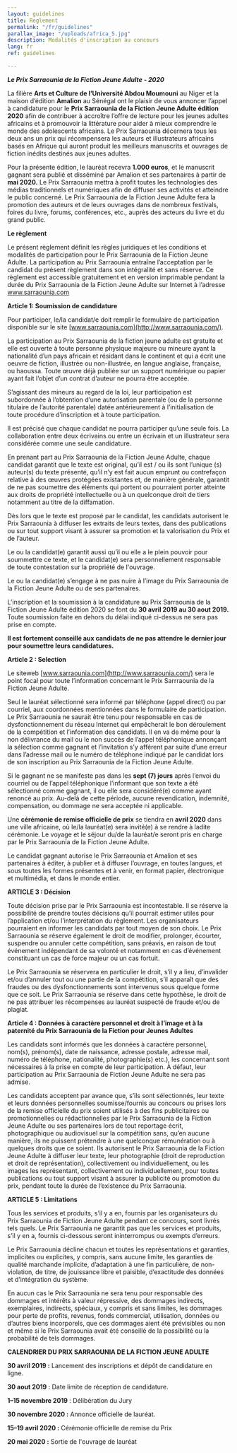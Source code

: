 ```yaml
---
layout: guidelines
title: Reglement
permalink: "/fr/guidelines"
parallax_image: "/uploads/africa_5.jpg"
description: Modalités d'inscription au concours
lang: fr
ref: guidelines

---
```

**_Le Prix Sarraounia de la Fiction Jeune Adulte - 2020_**

La filière **Arts et Culture de l’Université Abdou Moumouni** au Niger et la maison d’édition **Amalion** au Sénégal ont le plaisir de vous annoncer l’appel à candidature pour le **Prix Sarraounia de la Fiction Jeune Adulte édition 2020** afin de contribuer à accroître l’offre de lecture pour les jeunes adultes africains et à promouvoir la littérature pour aider à mieux comprendre le monde des adolescents africains. Le Prix Sarraounia décernera tous les deux ans un prix qui récompensera les auteurs et illustrateurs africains basés en Afrique qui auront produit les meilleurs manuscrits et ouvrages de fiction inédits destinés aux jeunes adultes.

Pour la présente édition, le lauréat recevra **1.000 euros**, et le manuscrit gagnant sera publié et disséminé par Amalion et ses partenaires à partir de **mai 2020.** Le Prix Sarraounia mettra à profit toutes les technologies des médias traditionnels et numériques afin de diffuser ses activités et atteindre le public concerné. Le Prix Sarraounia de la Fiction Jeune Adulte fera la promotion des auteurs et de leurs ouvrages dans de nombreux festivals, foires du livre, forums, conférences, etc., auprès des acteurs du livre et du grand public.

**Le règlement**

Le présent règlement définit les règles juridiques et les conditions et modalités de participation pour le Prix Sarraounia de la Fiction Jeune Adulte. La participation au Prix Sarraounia entraîne l’acceptation par le candidat du présent règlement dans son intégralité et sans réserve. Ce règlement est accessible gratuitement et en version imprimable pendant la durée du Prix Sarraounia de la Fiction Jeune Adulte sur Internet à l’adresse www.sarraounia.com

**Article 1: Soumission de candidature**

Pour participer, le/la candidat/e doit remplir le formulaire de participation disponible sur le site [www.sarraounia.com](http://www.sarraounia.com/).

La participation au Prix Sarraounia de la fiction jeune adulte est gratuite et elle est ouverte à toute personne physique majeure ou mineure ayant la nationalité d’un pays africain et résidant dans le continent et qui a écrit une oeuvre de fiction, illustrée ou non-illustrée, en langue anglaise, française, ou haoussa. Toute œuvre déjà publiée sur un support numérique ou papier ayant fait l’objet d’un contrat d’auteur ne pourra être acceptée.

S’agissant des mineurs au regard de la loi, leur participation est subordonnée à l’obtention d’une autorisation parentale (ou de la personne titulaire de l’autorité parentale) datée antérieurement à l’initialisation de toute procédure d’inscription et à toute participation.

Il est précisé que chaque candidat ne pourra participer qu’une seule fois. La collaboration entre deux écrivains ou entre un écrivain et un illustrateur sera considérée comme une seule candidature.

En prenant part au Prix Sarraounia de la Fiction Jeune Adulte, chaque candidat garantit que le texte est original, qu’il est / ou ils sont l’unique (s) auteur(s) du texte présenté, qu’il n’y est fait aucun emprunt ou contrefaçon relative à des œuvres protégées existantes et, de manière générale, garantit de ne pas soumettre des éléments qui portent ou pourraient porter atteinte aux droits de propriété intellectuelle ou à un quelconque droit de tiers notamment au titre de la diffamation.

Dès lors que le texte est proposé par le candidat, les candidats autorisent le Prix Sarraounia à diffuser les extraits de leurs textes, dans des publications ou sur tout support visant à assurer sa promotion et la valorisation du Prix et de l’auteur.

Le ou la candidat(e) garantit aussi qu’il ou elle a le plein pouvoir pour soummettre ce texte, et le candidat(e) sera personnellement responsable de toute contestation sur la propriété de l'ouvrage.

Le ou la candidat(e) s’engage à ne pas nuire à l’image du Prix Sarraounia de la Fiction Jeune Adulte ou de ses partenaires.

L’inscription et la soumission à la candidature au Prix Sarraounia de la Fiction Jeune Adulte édition 2020 se font du **30 avril 2019 au 30 aout 2019.** Toute soumission faite en dehors du délai indiqué ci-dessus ne sera pas prise en compte.

**Il est fortement conseillé aux candidats de ne pas attendre le dernier jour pour soumettre leurs candidatures.**

**Article 2 : Selection**

Le siteweb [www.sarraounia.com](http://www.sarraounia.com/) sera le point focal pour toute l’information concernant le Prix Sarrraounia de la Fiction Jeune Adulte.

Seul le lauréat sélectionné sera informé par téléphone (appel direct) ou par courriel, aux coordonnées mentionnées dans le formulaire de participation. Le Prix Sarraounia ne saurait être tenu pour responsable en cas de dysfonctionnement du réseau Internet qui empêcherait le bon déroulement de la compétition et l’information des candidats. Il en va de même pour la non délivrance du mail ou le non succès de l’appel téléphonique annonçant la sélection comme gagnant et l’invitation s’y afférent par suite d’une erreur dans l’adresse mail ou le numéro de téléphone indiqué par le candidat lors de son inscription au Prix Sarraounia de la Fiction Jeune Adulte.

Si le gagnant ne se manifeste pas dans les **sept (7) jours** après l’envoi du courriel ou de l’appel téléphonique l’informant que son texte a été sélectionné comme gagnant, il ou elle sera considéré(e) comme ayant renoncé au prix. Au-delà de cette période, aucune revendication, indemnité, compensation, ou dommage ne sera acceptée ni applicable.

Une **cérémonie de remise officielle de prix** se tiendra en **avril 2020** dans une ville africaine, où le/la lauréat(e) sera invité(e) à se rendre à ladite cérémonie. Le voyage et le séjour du/de la lauréat/e seront pris en charge par le Prix Sarraounia de la Fiction Jeune Adulte.

Le candidat gagnant autorise le Prix Sarraounia et Amalion et ses partenaires à éditer, à publier et à diffuser l’ouvrage, en toutes langues, et sous toutes les formes présentes et à venir, en format papier, électronique et multimédia, et dans le monde entier.

**ARTICLE 3 : Décision**

Toute décision prise par le Prix Sarraounia est incontestable. Il se réserve la possibilité de prendre toutes décisions qu’il pourrait estimer utiles pour l’application et/ou l’interprétation du règlement. Les organisateurs pourraient en informer les candidats par tout moyen de son choix. Le Prix Sarraounia se réserve également le droit de modifier, prolonger, écourter, suspendre ou annuler cette compétition, sans préavis, en raison de tout événement indépendant de sa volonté et notamment en cas d’événement constituant un cas de force majeur ou un cas fortuit.

Le Prix Sarraounia se réservera en particulier le droit, s’il y a lieu, d’invalider et/ou d’annuler tout ou une partie de la compétition, s’il apparaît que des fraudes ou des dysfonctionnements sont intervenus sous quelque forme que ce soit. Le Prix Sarraounia se réserve dans cette hypothèse, le droit de ne pas attribuer les récompenses au lauréat suspecté de fraude et/ou de plagiat.

**Article 4 : Données à caractère personnel et droit à l’image et à la paternité du Prix Sarraounia de la Fiction pour Jeunes Adultes**

Les candidats sont informés que les données à caractère personnel, nom(s), prénom(s), date de naissance, adresse postale, adresse mail, numéro de téléphone, nationalité, photographie(s) etc.), les concernant sont nécessaires à la prise en compte de leur participation. À défaut, leur participation au Prix Sarraounia de Fiction Jeune Adulte ne sera pas admise.

Les candidats acceptent par avance que, s’ils sont sélectionnés, leur texte et leurs données personnelles soumisse/fournis au concours ou prises lors de la remise officielle du prix soient utilisés à des fins publicitaires ou promotionnelles ou rédactionnelles par le Prix Sarraounia de la Fiction Jeune Adulte ou ses partenaires lors de tout reportage écrit, photographique ou audiovisuel sur la compétition sans, qu’en aucune manière, ils ne puissent prétendre à une quelconque rémunération ou à quelques droits que ce soient. Ils autorisent le Prix Sarraounia de la Fiction Jeune Adulte à diffuser leur texte, leur photographie (droit de reproduction et droit de représentation), collectivement ou individuellement, ou les images les représentant, collectivement ou individuellement, pour toutes publications ou tout support visant à assurer la publicité ou promotion du prix, pendant toute la durée de l’existence du Prix Sarraounia.

**ARTICLE 5 : Limitations**

Tous les services et produits, s’il y a en, fournis par les organisateurs du Prix Sarraounia de Fiction Jeune Adulte pendant ce concours, sont livrés tels quels. Le Prix Sarraounia ne garantit pas que les services et produits, s’il y en a, fournis ci-dessous seront ininterrompus ou exempts d’erreurs.

Le Prix Sarraounia décline chacun et toutes les représentations et garanties, implicites ou explicites, y compris, sans aucune limite, les garanties de qualité marchande implicite, d’adaptation à une fin particulière, de non-violation, de titre, de jouissance libre et paisible, d’exactitude des données et d’intégration du système.

En aucun cas le Prix Sarraounia ne sera tenu pour responsable des dommages et intérêts à valeur répressive, des dommages indirects, exemplaires, indirects, spéciaux, y compris et sans limites, les dommages pour perte de profits, revenus, fonds commercial, utilisation, données ou d’autres biens incorporels, que ces dommages aient été prévisibles ou non et même si le Prix Sarraounia avait été conseillé de la possibilité ou la probabilité de tels dommages.

**CALENDRIER DU PRIX SARRAOUNIA DE LA FICTION JEUNE ADULTE**

**30 avril 2019 :** Lancement des inscriptions et dépôt de candidature en ligne.

**30 aout 2019** : Date limite de réception de candidature.

**1–15 novembre 2019** : Délibération du Jury

**30 novembre 2020 :** Annonce officielle de lauréat.

**15–19 avril 2020 :** Cérémonie officielle de remise du Prix

**20 mai 2020 :** Sortie de l'ouvrage de lauréat